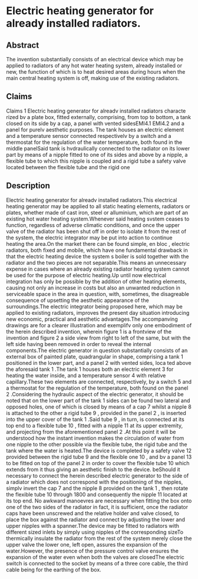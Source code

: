 # Electric heating generator for already installed radiators.

## Abstract
The invention substantially consists of an electrical device which may be applied to radiators of any hot water heating system, already installed or new, the function of which is to heat desired areas during hours when the main central heating system is off, making use of the existing radiators.

## Claims
Claims 1 Electric heating generator for alreadv installed radiators characte rized bv a plate box, fitted externally, comprising, from top to bottom, a tank closed on its side by a cap, a panel with vented sidesEMI4.1 EMI4.2 and a panel for purelv aesthetic purposes. The tank houses an electric element and a temperature sensor connected respectivelv by a switch and a thermostat for the regulation of the water temperature, both found in the middle panelSaid tank is hvdraulically connected to the radiator on its lower part by means of a nipple fitted to one of its sides and above by a nipple, a flexible tube to which this nipple is coupled and a rigid tube a safety valve located between the flexible tube and the rigid one

## Description
Electric heating generator for alreadv installed radiators.This electrical heating generator may be applied to all static heating elements, radiators or plates, whether made of cast iron, steel or alluminium, which are part of an existing hot water heating system.Whenever said heating svstem ceases to function, regardless of adverse climatic conditions, and once the upper valve of the radiator has been shut off in order to isolate it from the rest of the system, the electric integrator may be put into action to continue heating the area.On the market there can be found simple, en bloc , electric radiators, both fixed and mobile, which have one fundamental drawback in that the electric heating device the system s boiler is sold together with the radiator and the two pieces are not separable.This means an unnecessary expense in cases where an already existing radiator heating system cannot be used for the purpose of electric heating.Up until now electrical integration has only be possible by the addition of other heating elements, causing not only an increase in costs but also an unwanted reduction in serviceable space in the area in question, with, sometimes, the disagreable consequence of upsetting the aesthetic appearance of the surroundings.The electric integrator being proposed here, which may be applied to existing radiators, improves the present day situation introducing new economic, practical and aesthetic advantages.The accompanving drawings are for a clearer illustration and exemplifv only one embodiment of the herein described invention, wherein figure 1 is a frontview of the invention and figure 2 a side view from right to left of the same, but with the left side having been removed in order to reveal the internal components.The electric generator in question substantially consists of an external box of painted plate, quadrangular in shape, comprising a tank 1 positioned in the lower part, and a panel 2 with vented sides, loca ted above the aforesaid tank 1 .The tank 1 houses both an electric element 3 for heating the water inside, and a temperature sensor 4 with relative capillary.These two elements are connected, respectively, by a switch 5 and a thermostat for the regulation of the temperature, both found on the panel 2 .Considering the hydraulic aspect of the electric generator, it should be noted that on the lower part of the tank 1 sides can be found two lateral and opposed holes, one of which is closed by means of a cap 7 whilst a nipple 8 is attached to the other a rigid tube 9 , provided in the panel 2 , is inserted into the upper cover of the tank 1 .Said tube 9 , in turn, is connected at its top end to a flexible tube 10 , fitted with a nipple 11 at its upper extremity, and projecting from the aforementioned panel 2 .At this point it will be understood how the instant invention makes the circulation of water from one nipple to the other possible via the flexible tube, the rigid tube and the tank where the water is heated.The device is completed by a safety valve 12 provided between the rigid tube 9 and the flexible one 10 , and bv a panel 13 to be fitted on top of the panel 2 in order to cover the flexible tube 10 which extends from it thus giving an aesthetic finish to the device. beShould it necessary to connect the herein described electric generator to the side of a radiator which does not correspond with the positioning of the nipples, simplv invert the cap 7 and the nipple 8 provided on the tank 1 , then rotate the flexible tube 10 through 1800 and consequently the nipple 11 located at its top end. No awkward manoevres are necessary when fitting the box onto one of the two sides of the radiator in fact, it is sufficient, once the radiator caps have been unscrewed and the relative holder and valve closed, to place the box against the radiator and connect by adjusting the lower and upper nipples with a spanner.The device may be fitted to radiators with different sized inlets by simply using nipples of the corresponding sizeTo thermically insulate the radiator from the rest of the system merely close the upper valve the lower one, left open, assures the expansion of the water.However, the presence of the pressure control valve ensures the expansion of the water even when both the valves are closedThe electric switch is connected to the socket by means of a three core cable, the third cable being for the earthing of the box.